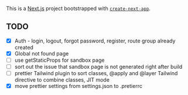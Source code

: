 This is a [Next.js](https://nextjs.org) project bootstrapped with [`create-next-app`](https://nextjs.org/docs/app/api-reference/cli/create-next-app).

## TODO

- [x] Auth - login, logout, forgot password, register, route group already created
- [x] Global not found page
- [ ] use getStaticProps for sandbox page
- [ ] sort out the issue that sandbox page is not generated right after build
- [ ] prettier Tailwind plugin to sort classes, @apply and @layer Tailwind directive to combine classes, JIT mode
- [x] move prettier settings from settings.json to .pretierrc
